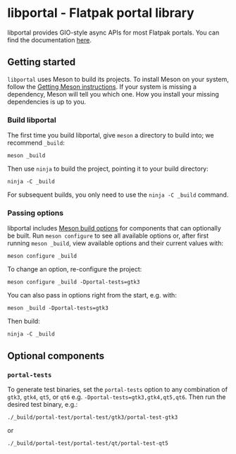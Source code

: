 libportal - Flatpak portal library
==================================

libportal provides GIO-style async APIs for most Flatpak portals. You can find
the documentation [here](https://flatpak.github.io/libportal/).

## Getting started

`libportal` uses Meson to build its projects. To install Meson on your system,
follow the [Getting Meson instructions][1]. If your system is missing a
dependency, Meson will tell you which one. How you install your missing
dependencies is up to you.

### Build libportal

The first time you build libportal, give `meson` a directory to build into; we
recommend `_build`:

```
meson _build
```

Then use `ninja` to build the project, pointing it to your build directory:

```
ninja -C _build
```

For subsequent builds, you only need to use the `ninja -C _build` command.

### Passing options

libportal includes [Meson build options][2] for components that can optionally
be built. Run `meson configure` to see all available options or,
after first running `meson _build`, view available options and their current
values with:

```
meson configure _build
```

To change an option, re-configure the project:

```
meson configure _build -Dportal-tests=gtk3
```

You can also pass in options right from the start, e.g. with:

```
meson _build -Dportal-tests=gtk3
```

Then build:

```
ninja -C _build
```

## Optional components

### `portal-tests`

To generate test binaries, set the `portal-tests` option to any combination of
`gtk3`, `gtk4`, `qt5`, or `qt6` e.g. `-Dportal-tests=gtk3,gtk4,qt5,qt6`. Then run the desired
test binary, e.g.:

```
./_build/portal-test/portal-test/gtk3/portal-test-gtk3
```

or

```
./_build/portal-test/portal-test/qt/portal-test-qt5
```

[1]: https://mesonbuild.com/Getting-meson.html
[2]: https://mesonbuild.com/Build-options.html#build-options
